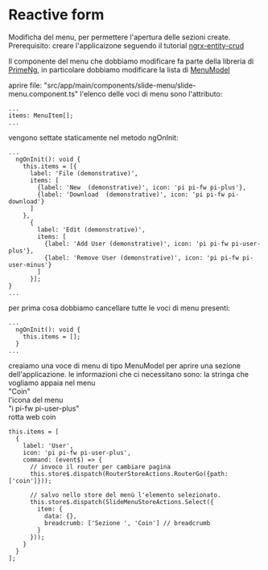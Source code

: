 # Reactive form
Modificha del menu, per permettere l'apertura delle sezioni create.
Prerequisito: creare l'applicaizone seguendo il tutorial [ngrx-entity-crud](https://www.npmjs.com/package/ngrx-entity-crud)

Il componente del menu che dobbiamo modificare fa parte della libreria di [PrimeNg](https://primefaces.org/primeng/showcase/), in particolare dobbiamo modificare la lista di [MenuModel](https://primefaces.org/primeng/showcase/#/menumodel)

aprire file: "src/app/main/components/slide-menu/slide-menu.component.ts"
l'elenco delle voci di menu sono l'attributo:
```
...
items: MenuItem[];
...
```

vengono settate staticamente nel metodo ngOnInit:
```
...
  ngOnInit(): void {
    this.items = [{
      label: 'File (demonstrative)',
      items: [
        {label: 'New  (demonstrative)', icon: 'pi pi-fw pi-plus'},
        {label: 'Download  (demonstrative)', icon: 'pi pi-fw pi-download'}
      ]
    },
      {
        label: 'Edit (demonstrative)',
        items: [
          {label: 'Add User (demonstrative)', icon: 'pi pi-fw pi-user-plus'},
          {label: 'Remove User (demonstrative)', icon: 'pi pi-fw pi-user-minus'}
        ]
      }];
}
...
```

per prima cosa dobbiamo cancellare tutte le voci di menu presenti:
```
...
  ngOnInit(): void {
    this.items = [];
  }
...
```

creaiamo una voce di menu di tipo MenuModel per aprire una sezione dell'applicazione.
le informazioni che ci necessitano sono:
    la stringa che vogliamo appaia nel menu  
        "Coin"  
    l'icona del menu  
        "i pi-fw pi-user-plus"   
    rotta web
        coin

```
this.items = [
  {
    label: 'User',
    icon: 'pi pi-fw pi-user-plus',
    command: (event$) => {
      // invoco il router per cambiare pagina
      this.store$.dispatch(RouterStoreActions.RouterGo({path: ['coin']}));

      // salvo nello store del menù l'elemento selezionato.
      this.store$.dispatch(SlideMenuStoreActions.Select({
        item: {
          data: {},
          breadcrumb: ['Sezione ', 'Coin'] // breadcrumb 
        }
      }));
    }
  }
];
```
